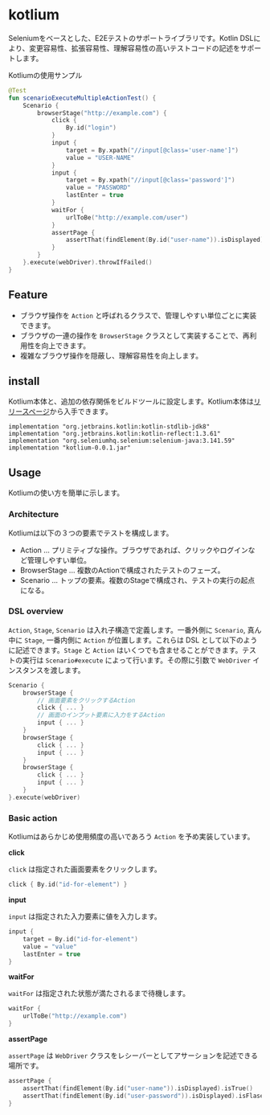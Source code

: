 # kotlium

Seleniumをベースとした、E2Eテストのサポートライブラリです。Kotlin DSLにより、変更容易性、拡張容易性、理解容易性の高いテストコードの記述をサポートします。

Kotliumの使用サンプル

``` kotlin
@Test
fun scenarioExecuteMultipleActionTest() {
    Scenario {
        browserStage("http://example.com") {
            click {
                By.id("login")
            }
            input {
                target = By.xpath("//input[@class='user-name']")
                value = "USER-NAME"
            }
            input {
                target = By.xpath("//input[@class='password']")
                value = "PASSWORD"
                lastEnter = true
            }
            waitFor {
                urlToBe("http://example.com/user")
            }
            assertPage {
                assertThat(findElement(By.id("user-name")).isDisplayed).isTrue()
            }
        }
    }.execute(webDriver).throwIfFailed()
}
```

## Feature

* ブラウザ操作を `Action` と呼ばれるクラスで、管理しやすい単位ごとに実装できます。
* ブラウザの一連の操作を `BrowserStage` クラスとして実装することで、再利用性を向上できます。
* 複雑なブラウザ操作を隠蔽し、理解容易性を向上します。

## install

Kotlium本体と、追加の依存関係をビルドツールに設定します。Kotlium本体は[リリースページ](https://github.com/BooookStore/kotlium/releases)から入手できます。

```
implementation "org.jetbrains.kotlin:kotlin-stdlib-jdk8"
implementation "org.jetbrains.kotlin:kotlin-reflect:1.3.61"
implementation "org.seleniumhq.selenium:selenium-java:3.141.59"
implementation "kotlium-0.0.1.jar"
```

## Usage

Kotliumの使い方を簡単に示します。

### Architecture

Kotliumは以下の３つの要素でテストを構成します。

* Action ... プリミティブな操作。ブラウザであれば、クリックやログインなど管理しやすい単位。
* BrowserStage ... 複数のActionで構成されたテストのフェーズ。
* Scenario ... トップの要素。複数のStageで構成され、テストの実行の起点になる。

### DSL overview

`Action`, `Stage`, `Scenario` は入れ子構造で定義します。一番外側に `Scenario`, 真ん中に `Stage`, 一番内側に `Action` が位置します。これらは DSL として以下のように記述できます。`Stage` と `Action` はいくつでも含ませることができます。テストの実行は `Scenario#execute` によって行います。その際に引数で `WebDriver` インスタンスを渡します。

``` kotlin
Scenario {
    browserStage {
        // 画面要素をクリックするAction
        click { ... }
        // 画面のインプット要素に入力をするAction
        input { ... }
    }
    browserStage {
        click { ... }
        input { ... }
    }
    browserStage {
        click { ... }
        input { ... }
    }
}.execute(webDriver)
```

### Basic action

Kotliumはあらかじめ使用頻度の高いであろう `Action` を予め実装しています。

**click**

`click` は指定された画面要素をクリックします。

```kotlin
click { By.id("id-for-element") }
```

**input**

`input` は指定された入力要素に値を入力します。

```kotlin
input {
    target = By.id("id-for-element")
    value = "value"
    lastEnter = true
}
```

**waitFor**

`waitFor` は指定された状態が満たされるまで待機します。

```kotlin
waitFor {
    urlToBe("http://example.com")
}
```

**assertPage**

`assertPage` は `WebDriver` クラスをレシーバーとしてアサーションを記述できる場所です。

```kotlin
assertPage {
    assertThat(findElement(By.id("user-name")).isDisplayed).isTrue()
    assertThat(findElement(By.id("user-password")).isDisplayed).isFlase()
}
```